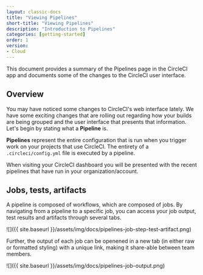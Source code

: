 ```yaml
---
layout: classic-docs
title: "Viewing Pipelines"
short-title: "Viewing Pipelines"
description: "Introduction to Pipelines"
categories: [getting-started]
order: 1
version: 
- Cloud
---
```


This document provides a summary of the Pipelines page in the CircleCI app and
documents some of the changes to the CircleCI user interface.

## Overview

You may have noticed some changes to CircleCI's web interface lately. We have
some exciting changes that are rolling out regarding how your builds are being
grouped and the user interface that presents that information. Let's begin by
stating what a **Pipeline** is.

**Pipelines** represent the entire configuration that is run when you trigger
work on your projects that use CircleCI. The entirety of a
`.circleci/config.yml` file is executed by a pipeline.

When visiting your CircleCI dashboard you will be presented with the recent pipelines that have run in your organization/account.

## Jobs, tests, artifacts

A pipeline is composed of workflows, which are composed of jobs. By navigating from a pipeline to a specific job, you can access your job output, test results and artifacts through several tabs.

![]({{ site.baseurl }}/assets/img/docs/pipelines-job-step-test-artifact.png)

Further, the output of each job can be openened in a new tab (in either raw or formatted styling) with a unique link, making it share-able between team members. 

![]({{ site.baseurl }}/assets/img/docs/pipelines-job-output.png)
